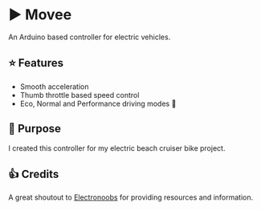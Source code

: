 # :arrow_forward: Movee

An Arduino based controller for electric vehicles.

## :star: Features

- Smooth acceleration
- Thumb throttle based speed control
- Eco, Normal and Performance driving modes :checkered_flag:

## :bicyclist: Purpose

I created this controller for my electric beach cruiser bike project.

## :thumbsup: Credits

A great shoutout to [Electronoobs](http://electronoobs.com/) for providing resources and information.
